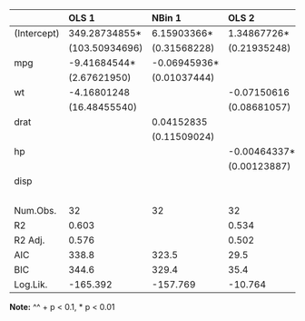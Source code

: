 |            |OLS 1          |NBin 1       |OLS 2        |Logit 1       |Logit 2      |
|:-----------|:--------------|:------------|:------------|:-------------|:------------|
|(Intercept) |349.28734855*  |6.15903366*  |1.34867726*  |17.09975551   |1.40342203   |
|            |(103.50934696) |(0.31568228) |(0.21935248) |(10.84261865) |(1.36756660) |
|mpg         |-9.41684544*   |-0.06945936* |             |              |             |
|            |(2.67621950)   |(0.01037444) |             |              |             |
|wt          |-4.16801248    |             |-0.07150616  |              |             |
|            |(16.48455540)  |             |(0.08681057) |              |             |
|drat        |               |0.04152835   |             |-1.71683105   |             |
|            |               |(0.11509024) |             |(1.90934366)  |             |
|hp          |               |             |-0.00464337* |-0.08901954+  |0.12170173+  |
|            |               |             |(0.00123887) |(0.03933000)  |(0.06777320) |
|disp        |               |             |             |              |-0.09517972+ |
|            |               |             |             |              |(0.04800283) |
|Num.Obs.    |32             |32           |32           |32            |32           |
|R2          |0.603          |             |0.534        |              |             |
|R2 Adj.     |0.576          |             |0.502        |              |             |
|AIC         |338.8          |323.5        |29.5         |21.9          |22.7         |
|BIC         |344.6          |329.4        |35.4         |26.3          |27.1         |
|Log.Lik.    |-165.392       |-157.769     |-10.764      |-7.928        |-8.356       |

__Note:__
^^ + p < 0.1, * p < 0.01
